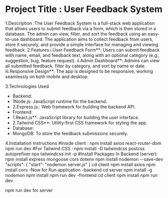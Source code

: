# Project Title : User Feedback System

1.Description :The User Feedback System is a full-stack web application that allows users to submit feedback via a form, which is then stored in a database. The admin can view, filter, and sort the feedback using an easy-to-use dashboard. The application aims to collect feedback from users, store it securely, and provide a simple interface for managing and viewing feedback.
2.Features
i.User Feedback Form**: Users can submit feedback with name, email, and feedback text, along with an optional category (e.g., suggestion, bug, feature request).
ii.Admin Dashboard**: Admins can view all submitted feedback, filter by category, and sort by name or date.
iii.Responsive Design**: The app is designed to be responsive, working seamlessly on both mobile and desktop.

3.Technologies Used
- Backend:
- 1Node.js: JavaScript runtime for the backend.
- 2.Express.js.: Web framework for building the backend API.
- Frontend:
- 1.React.js**: JavaScript library for building the user interface.
- 2.Tailwind CSS**: Utility-first CSS framework for styling the app.
- Database:
- MongoDB: To store the feedback submissions securely.

4.Installation Instructions
#Inside client :
npm install axios react-router-dom
npm run dev
#For Tailwind CSS :
npm install -D tailwindcss postcss autoprefixer
npx tailwindcss init -p
#Install Packages In Backend (server):
npm install express mongoose cors dotenv
npm install nodemon --save-dev
"scripts": {
  "start": "nodemon server.js"
}
cd client
npm install axios
npm install cors
-Now for Run application 
-backend
cd server
npm install -g nodemon
npm install
npm run dev
-frontend
cd client
npm install
npm run dev

npm run dev for server

